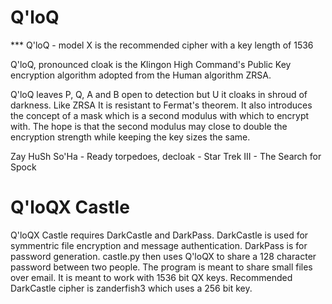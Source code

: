 # Q'loQ

*** Q'loQ - model X is the recommended cipher with a key length of 1536

Q'loQ, pronounced cloak is the Klingon High Command's Public Key encryption algorithm adopted from the Human algorithm ZRSA.

Q'loQ leaves P, Q, A and B open to detection but U it cloaks in shroud of darkness.  Like ZRSA It is resistant to Fermat's theorem.  It also introduces the concept of a mask which is a second modulus with which to encrypt with.  The hope is that the second modulus may close to double the encryption strength while keeping the key sizes the same.

Zay HuSh So'Ha - Ready torpedoes, decloak - Star Trek III - The Search for Spock

# Q'loQX Castle

Q'loQX Castle requires DarkCastle and DarkPass.  DarkCastle is used for symmentric file encryption and message authentication.  DarkPass is for password generation.  castle.py then uses Q'loQX to share a 128 character password between two people.  The program is meant to share small files over email.  It is meant to work with 1536 bit QX keys.  Recommended DarkCastle cipher is zanderfish3 which uses a 256 bit key.
